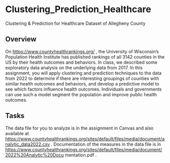 # Clustering_Prediction_Healthcare
Clustering &amp; Prediction for Healthcare Dataset of Allegheny County

## Overview
On https://www.countyhealthrankings.org/ , the University of Wisconsin’s Population Health
Institute has published rankings of all 3142 counties in the US by their health outcomes and
behaviors. In class, we described some exploratory data analysis on the underlying data from
2017. In this assignment, you will apply clustering and prediction techniques to the data from
2022 to determine if there are interesting groupings of counties with similar health outcomes
and behaviors, and develop a predictive model to see which factors influence health outcomes.
Individuals and governments can use such a model segment the population and improve public
health outcomes.

## Tasks
The data file for you to analyze is in the assignment in Canvas and also available at
https://www.countyhealthrankings.org/sites/default/files/media/document/analytic_data2022.csv .
Documentation of the measures in the data file is in
https://www.countyhealthrankings.org/sites/default/files/media/document/2022%20Analytic%20Docu
mentation.pdf .
